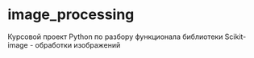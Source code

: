 # image_processing
Курсовой проект Python по разбору функционала библиотеки Scikit-image - обработки изображений
